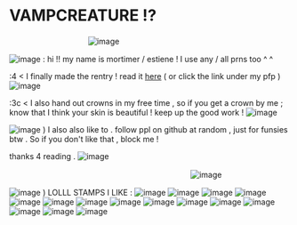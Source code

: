 # VAMPCREATURE ⁉
ㅤㅤㅤㅤㅤㅤㅤㅤㅤㅤㅤ![image](https://64.media.tumblr.com/7f421d22ec87258a8b3cecafb9ad61cf/ad902a58083ba86c-14/s400x600/8d1d3303103b222d8374678d4f75544f20d9fe86.gifv) 

![image](https://64.media.tumblr.com/3562e2aa811c69330c13452c7844212e/fe7a04b4adaffe58-f0/s75x75_c1/7526b46ff0c23dffa09256705c9ec62cac45b493.gifv) : hi !! my name is mortimer / estiene ! I use any / all prns too ^ ^

:4 < I finally made the rentry ! read it [here](https://rentry.co/noirescence) ( or click the link under my pfp ) ![image](https://64.media.tumblr.com/14c0851008a1342820881b82216a559d/b96d1c7099cf10c9-fe/s75x75_c1/14f36541d06ae3084c8c48cd219ec8d1498ece31.gifv)

:3c < I also hand out crowns in my free time , so if you get a crown by me ; know that I think your skin is beautiful ! keep up the good work ! ![image](https://64.media.tumblr.com/efe0d1ad1f2a334c4c2b1b82f095c745/4e25f56b77720d16-b8/s75x75_c1/37855a7edea8f32def5200007c1283d3ef591a3b.gifv)

![image](https://64.media.tumblr.com/d260b01c44e24b2137b4867d89098296/3ebc7aa84564ec79-3d/s75x75_c1/81b7733d4ec1281b57c10102a1019fc7c2d1c310.gifv) ) I also also like to . follow ppl on github at random , just for funsies btw . So if you don't like that , block me !

thanks 4 reading . ![image](https://64.media.tumblr.com/b12bf1eea55b8ff22e7378877c089168/59dbbcecd7dfa490-33/s75x75_c1/da225f0442af02641a2732cbbc0de14271fa4c41.gifv)

ㅤㅤㅤㅤㅤㅤㅤㅤㅤㅤㅤㅤㅤㅤㅤㅤㅤㅤㅤㅤㅤㅤㅤㅤㅤ ![image](https://64.media.tumblr.com/f81599512a107bfcc133d2372874ab2f/ad902a58083ba86c-1d/s400x600/a3334a3093ead9e11bb9a818b0224653701047ad.gifv)


![image](https://64.media.tumblr.com/e6301b6da5ef3bc08cdf9f3a36f39e44/f1aa2c7479780f99-8c/s75x75_c1/2727fea8781ddeecc1ee411551a71a2269066151.gifv) ) LOLLL STAMPS I LIKE : ![image](https://64.media.tumblr.com/a9cc6ac03135c48ac15b78e3000b29f8/bf20e6d390cc0ec8-a6/s100x200/e025df98ae8b849f67d1be3a137febdb0f80d5a8.gifv) ![image](https://64.media.tumblr.com/31f4d7c46c3592d4d1f06e2684bb55d3/d39c71fbeeb5092d-5a/s100x200/920a775dceda392fa5b587ea83b5fe96c60fee81.gifv) ![image](https://64.media.tumblr.com/86f5b2a05e73159062fc2dd0713be5ad/a669712502c7ca59-f6/s100x200/5916f45296ab76e951ebca403b74a1404b6aa092.gifv) ![image](https://64.media.tumblr.com/3f017d5985cb869385a0ba8ee2448018/509dca664f2eb5e4-71/s100x200/a96931e62e8e96bd4217ec86e9bd625d43e7fabe.pnj) ![image](https://64.media.tumblr.com/406391ca7f2e373cfaf3e58ce114710a/2105cdcc2d5f66ef-a1/s250x400/ee9f97f582d8c46fb7459f7b8de6f9ce106a9546.gifv) ![image](https://64.media.tumblr.com/54e085a8f69e716e9b01f1fde2b01f8b/3865780681b0a686-f5/s100x200/3db800e509f31ecafc4e81f683d8b835e53e7a9b.gifv) ![image](https://64.media.tumblr.com/ecbae154bbc6a2da0d2253b31cb85a9e/186bd89cfe934a48-8b/s250x400/1e0f82852f50f89844ce38cdf68b42ab68236bed.pnj) ![image](https://64.media.tumblr.com/c7499de63185c6c03eef2e15d6698704/186bd89cfe934a48-82/s250x400/b0b13d2b130d8a78057857065bff38058eec1833.pnj) ![image](https://64.media.tumblr.com/63e1969aba539b8967b0cb1db8553867/186bd89cfe934a48-2b/s250x400/44683344d30b017fdee1986b98047e2614469006.pnj) ![image](https://64.media.tumblr.com/5a77f91d9e80c439754977393ca05355/186bd89cfe934a48-ff/s250x400/e5e2a15f3f5e4afca6437963d2966358828c90a4.pnj) ![image](https://64.media.tumblr.com/c2013a72e46586f84186de89644e5386/64107bd354cd4629-46/s100x200/7622535e3be03322c5a62fbdd7b8923490ffe731.gifv) ![image](https://64.media.tumblr.com/bede51b12c57730706086736c0799d59/d79b386dd434d7d8-3d/s100x200/6d04ab4ed8b39d3c36a4b53d65d8bd132b5f9904.pnj) ![image](https://64.media.tumblr.com/379ad0c41c556a71df39e9db759156ba/e9e5eaac84bb2c66-f2/s100x200/d761c9532fba93ae4e619be08f3666852cf6a790.gifv) ![image](https://64.media.tumblr.com/2fb4ce7c953b2a2671eda99f50cfd41b/f06d09507e506cb1-e4/s100x200/3e1704cb0d72caa48e086580b766a9f67515d845.gifv) ![image](https://64.media.tumblr.com/3409d6decb6a23c02422af2746b263d3/d79b386dd434d7d8-07/s100x200/951b3a9fbbb3e829fe8aaf6878e43c45c9a0c378.jpg)
<!---
vilipender/vilipender is a ✨ special ✨ repository because its `README.md` (this file) appears on your GitHub profile.
You can click the Preview link to take a look at your changes.
--->
